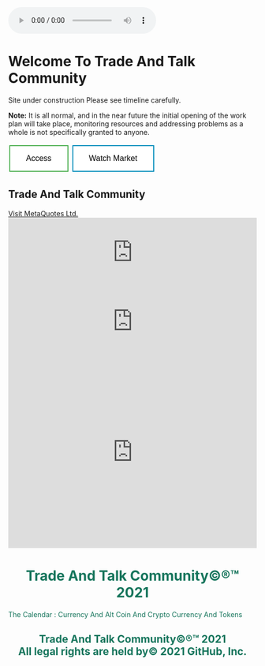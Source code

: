 <!-- Display the countdown timer in an element -->
<p id="demo"></p>
<script>
// Set the date we're counting down to
var countDownDate = new Date("Oct 13, 2021 24:00:00").getTime();

// Update the count down every 1 second
var x = setInterval(function() {

  // Get today's date and time
  var now = new Date().getTime();

  // Find the distance between now and the count down date
  var distance = countDownDate - now;

  // Time calculations for days, hours, minutes and seconds
  var days = Math.floor(distance / (1000 * 60 * 60 * 24));
  var hours = Math.floor((distance % (1000 * 60 * 60 * 24)) / (1000 * 60 * 60));
  var minutes = Math.floor((distance % (1000 * 60 * 60)) / (1000 * 60));
  var seconds = Math.floor((distance % (1000 * 60)) / 1000);

  // Display the result in the element with id="demo"
  document.getElementById("demo").innerHTML = days + "d " + hours + "h "
  + minutes + "m " + seconds + "s ";

  // If the count down is finished, write some text
  if (distance < 0) {
    clearInterval(x);
    document.getElementById("demo").innerHTML = "EXPIRED";
  }
}, 1000);
</script>
<html>
	<body>
		<audio controls autoplay loop>
			<source src="https://github.com/thecode3/TradeAndTalk/blob/main/src/Blue1.mp3?raw=true" type="audio/mpeg">
		</audio>
		<head>
			<style>
				body {
				background-image: url(https://github.com/thecode3/TradeAndTalk/blob/main/TradeAndTalk%20Photos/TradeAndTalk%20Main.jpg?raw=true);
				background-repeat: no-repeat;
				background-attachment: fixed; 
				background-size: 100% 100%;
				}
			</style>
			<head>
				<body>
					<html>
						<html>
							<head>
								<style>
									.button {
									border: none;
									color: white;
									padding: 16px 32px;
									text-align: center;
									text-decoration: none;
									display: inline-block;
									font-size: 16px;
									margin: 4px 2px;
									transition-duration: 0.4s;
									cursor: pointer;
									}
									.button1 {
									background-color: white; 
									color: black; 
									border: 2px solid #4CAF50;
									}									
									.button1:hover {
									background-color: #4CAF50;
									color: white;
									}									
									.button2 {
									background-color: white; 
									color: black; 
									border: 2px solid #008CBA;
									}									
									.button2:hover {
									background-color: #008CBA;
									color: white;
									}
									</style>
</head>
<body>

<h1>Welcome To Trade And Talk Community</h1>

<p>Site under construction Please see timeline carefully.</p>
<p><strong>Note:</strong> It is all normal, and in the near future the initial opening of the work plan will take place, monitoring resources and addressing problems as a whole is not specifically granted to anyone.</p>

<button class="button button1">Access</button>
<button class="button button2">Watch Market</button>

</body>
</html>
<h2>Trade And Talk Community</h2>
<a href="https://www.mql5.com/en/users/osamaahmed/">Visit MetaQuotes Ltd.</a>
						<iframe frameborder="0" width="100%" height="140" src="https://www.mql5.com/en/signals/widget/signal/583s?f=0&t=16755C"></iframe>
						<iframe frameborder="0" width="100%" height="140" src="https://www.mql5.com/en/signals/widget/signal/583u?f=0&t=16755C"></iframe>
                                                <iframe frameborder="0" width="100%" height="390" src="https://www.mql5.com/en/signals/widget/top/583t?f=0&t=16755C"></iframe>
						<body>
							<html>
								<h1 style="color:16755C;text-align:center;">Trade And Talk Community©®™ 2021</h1>
								<p style="color:16755C;"> The Calendar : Currency And Alt Coin And Crypto Currency And Tokens <p>
								<p>
			<script type="text/javascript" src="https://c.mql5.com/js/widgets/navigator/widget.js"></script>
		<div id="navigatorWidget"></div>
		<script type="text/javascript">
			new navigatorWidget({"type":"overview","filter":"","style":"tiles","period":"D1","width":500,"height":500});
		</script>
		<p>
			<script type="text/javascript" src="https://c.mql5.com/js/widgets/navigator/widget.js"></script>
		<div id="navigatorWidget"></div>
		<script type="text/javascript">
			new navigatorWidget({"type":"matrix","filter":"","width":500,"height":500});
		</script>
		<p>
			<script type="text/javascript" src="https://c.mql5.com/js/widgets/navigator/widget.js"></script>
		<div id="navigatorWidget"></div>
		<script type="text/javascript">
			new
			navigatorWidget({"type":"converter","filter":"USDGBP","datepicker":true,"details":true,"extras":"USD,EUR,GBP,JPY,CHF,CNH,CAD,NOK,AUD,SGD,NZD,SEK,RUB,ZAR,MXN,PLN,HKD","width":500,"height":500});
		</script>
		<p>
		<h2 style="color:16755C;text-align:center;"> <p>Trade And Talk Community©®™ 2021 <br> All legal rights are held by© 2021 GitHub, Inc.</h2>
		<head>
			<body>
				<html>
